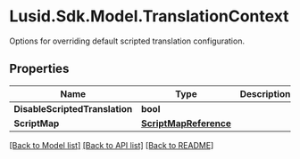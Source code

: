 # Lusid.Sdk.Model.TranslationContext
Options for overriding default scripted translation configuration.

## Properties

Name | Type | Description | Notes
------------ | ------------- | ------------- | -------------
**DisableScriptedTranslation** | **bool** |  | [optional] 
**ScriptMap** | [**ScriptMapReference**](ScriptMapReference.md) |  | [optional] 

[[Back to Model list]](../README.md#documentation-for-models) [[Back to API list]](../README.md#documentation-for-api-endpoints) [[Back to README]](../README.md)

